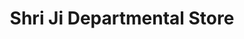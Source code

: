 ---
title: "Shri Ji Departmental Store"
url: /delhi/shri-ji-departmental-store/
shop: Lebensmittel
---